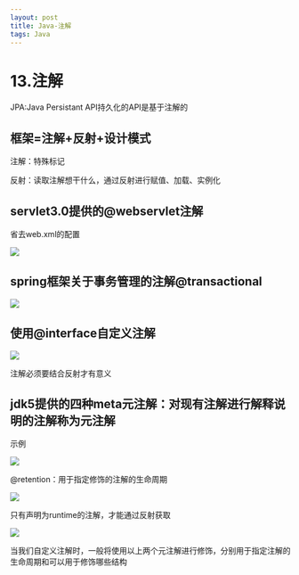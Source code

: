 ```yaml
---
layout: post
title: Java-注解
tags: Java
---
```

# 13.注解

JPA:Java Persistant API持久化的API是基于注解的

## 框架=注解+反射+设计模式

注解：特殊标记

反射：读取注解想干什么，通过反射进行赋值、加载、实例化

## servlet3.0提供的@webservlet注解

省去web.xml的配置

![](http://qmayg341y.hn-bkt.clouddn.com/FgCBiA7Ayjj0eHHv0H15S_UHuaJd)

## spring框架关于事务管理的注解@transactional

![](http://qmayg341y.hn-bkt.clouddn.com/FvwmaoXsdL8nRpNJpHH37qtSxfnt)

## 使用@interface自定义注解

![](http://qmayg341y.hn-bkt.clouddn.com/FpkhOjK14y9IEWn_9-pYRHr1qD6j)

注解必须要结合反射才有意义

## jdk5提供的四种meta元注解：对现有注解进行解释说明的注解称为元注解

示例

![](http://qmayg341y.hn-bkt.clouddn.com/FqKSW3cdt_B9_8q5GXLdMjANq7HF)

@retention：用于指定修饰的注解的生命周期

![](http://qmayg341y.hn-bkt.clouddn.com/FsUUBAVBpTrq3MxLFRU1AYYlMtVp)

只有声明为runtime的注解，才能通过反射获取

![](http://qmayg341y.hn-bkt.clouddn.com/FuVTsoZ3t_odj52S2VNLvblpffnp)

当我们自定义注解时，一般将使用以上两个元注解进行修饰，分别用于指定注解的生命周期和可以用于修饰哪些结构




